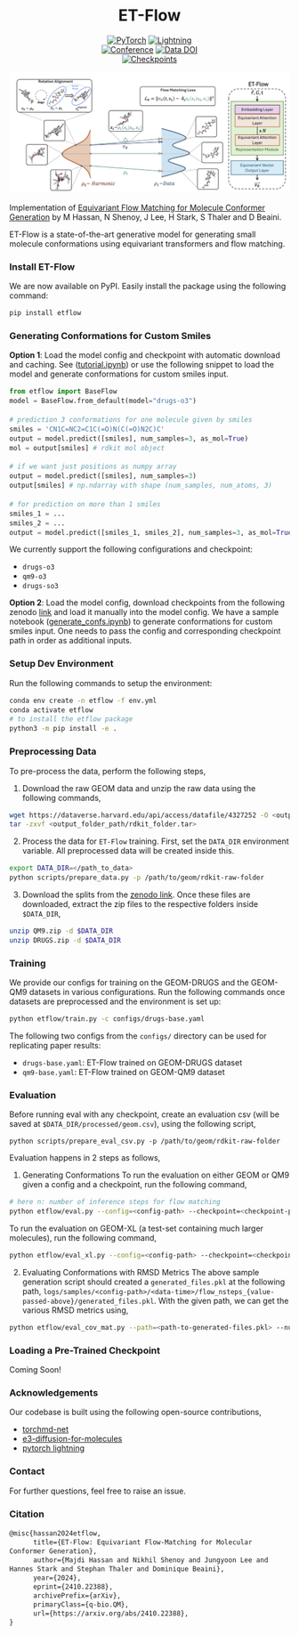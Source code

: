 <div align="center">

# ET-Flow
<a href="https://pytorch.org/get-started/locally/"><img alt="PyTorch" src="https://img.shields.io/badge/PyTorch-ee4c2c?logo=pytorch&logoColor=white"></a>
<a href="https://pytorchlightning.ai/"><img alt="Lightning" src="https://img.shields.io/badge/-Lightning-792ee5?logo=pytorchlightning&logoColor=white"></a><br>
[![Conference](http://img.shields.io/badge/NeurIPs-2024-4b44ce.svg)](https://neurips.cc/virtual/2024/poster/94522)
[![Data DOI](https://zenodo.org/badge/DOI/10.5281/zenodo.14478459.svg)](https://doi.org/10.48550/arXiv.2410.22388)
<br>
[![Checkpoints]( https://img.shields.io/badge/Checkpoints-6AA84F)](https://zenodo.org/records/14226681)

<img src="./img/etflow.png" width="600">
</div>

Implementation of [Equivariant Flow Matching for Molecule Conformer Generation](https://arxiv.org/abs/2410.22388) by M Hassan, N Shenoy, J Lee, H Stark, S Thaler and D Beaini.

ET-Flow is a state-of-the-art generative model for generating small molecule conformations using equivariant transformers and flow matching.

### Install ET-Flow
We are now available on PyPI. Easily install the package using the following command:
```bash
pip install etflow
```

### Generating Conformations for Custom Smiles
**Option 1**: Load the model config and checkpoint with automatic download and caching. See ([tutorial.ipynb](tutorial.ipynb)) or use the following snippet to load the model and generate conformations for custom smiles input.

```python
from etflow import BaseFlow
model = BaseFlow.from_default(model="drugs-o3")

# prediction 3 conformations for one molecule given by smiles
smiles = 'CN1C=NC2=C1C(=O)N(C(=O)N2C)C'
output = model.predict([smiles], num_samples=3, as_mol=True)
mol = output[smiles] # rdkit mol object

# if we want just positions as numpy array
output = model.predict([smiles], num_samples=3)
output[smiles] # np.ndarray with shape (num_samples, num_atoms, 3)

# for prediction on more than 1 smiles
smiles_1 = ...
smiles_2 = ...
output = model.predict([smiles_1, smiles_2], num_samples=3, as_mol=True)
```

We currently support the following configurations and checkpoint:
- `drugs-o3`
- `qm9-o3`
- `drugs-so3`

**Option 2**: Load the model config, download checkpoints from the following zenodo [link](https://zenodo.org/records/14226681) and load it manually into the model config. We have a sample notebook ([generate_confs.ipynb](generate_confs.ipynb)) to generate conformations for custom smiles input. One needs to pass the config and corresponding checkpoint path in order as additional inputs.

### Setup Dev Environment
Run the following commands to setup the environment:
```bash
conda env create -n etflow -f env.yml
conda activate etflow
# to install the etflow package
python3 -m pip install -e .
```


### Preprocessing Data
To pre-process the data, perform the following steps,
1. Download the raw GEOM data and unzip the raw data using the following commands,

```bash
wget https://dataverse.harvard.edu/api/access/datafile/4327252 -O <output_folder_path/rdkit_folder.tar>
tar -zxvf <output_folder_path/rdkit_folder.tar>
```

2. Process the data for `ET-Flow` training. First, set the `DATA_DIR` environment variable. All preprocessed data will be created inside this.

```bash
export DATA_DIR=</path_to_data>
python scripts/prepare_data.py -p /path/to/geom/rdkit-raw-folder
```

3. Download the splits from the [zenodo link](`https://zenodo.org/records/13870058`). Once these files are downloaded, extract the zip files to the respective folders inside `$DATA_DIR`,

```bash
unzip QM9.zip -d $DATA_DIR
unzip DRUGS.zip -d $DATA_DIR
```

### Training
We provide our configs for training on the GEOM-DRUGS and the GEOM-QM9 datasets in various configurations. Run the following commands once datasets are preprocessed and the environment is set up:

```bash
python etflow/train.py -c configs/drugs-base.yaml
```

The following two configs from the `configs/` directory can be used for replicating paper results:
- `drugs-base.yaml`: ET-Flow trained on GEOM-DRUGS dataset
- `qm9-base.yaml`: ET-Flow trained on GEOM-QM9 dataset

### Evaluation
Before running eval with any checkpoint, create an evaluation csv (will be saved at `$DATA_DIR/processed/geom.csv`), using the following script,
```
python scripts/prepare_eval_csv.py -p /path/to/geom/rdkit-raw-folder
```

Evaluation happens in 2 steps as follows,

1. Generating Conformations
To run the evaluation on either GEOM or QM9 given a config and a checkpoint, run the following command,
```bash
# here n: number of inference steps for flow matching
python etflow/eval.py --config=<config-path> --checkpoint=<checkpoint-path> --dataset_type=qm9 --nsteps=50
```

To run the evaluation on GEOM-XL (a test-set containing much larger molecules), run the following command,
```bash
python etflow/eval_xl.py --config=<config-path> --checkpoint=<checkpoint-path> --batch_size=16 --nsteps=50
```

2. Evaluating Conformations with RMSD Metrics
The above sample generation script should created a `generated_files.pkl` at the following path, `logs/samples/<config-path>/<data-time>/flow_nsteps_{value-passed-above}/generated_files.pkl`. With the given path, we can get the various RMSD metrics using,

```bash
python etflow/eval_cov_mat.py --path=<path-to-generated-files.pkl> --num_workers=10
```

### Loading a Pre-Trained Checkpoint
Coming Soon!

### Acknowledgements
Our codebase is built using the following open-source contributions,
- [torchmd-net](https://github.com/torchmd/torchmd-net)
- [e3-diffusion-for-molecules](https://github.com/ehoogeboom/e3_diffusion_for_molecules)
- [pytorch lightning](https://lightning.ai/pytorch-lightning)

### Contact
For further questions, feel free to raise an issue.

### Citation
```
@misc{hassan2024etflow,
      title={ET-Flow: Equivariant Flow-Matching for Molecular Conformer Generation},
      author={Majdi Hassan and Nikhil Shenoy and Jungyoon Lee and Hannes Stark and Stephan Thaler and Dominique Beaini},
      year={2024},
      eprint={2410.22388},
      archivePrefix={arXiv},
      primaryClass={q-bio.QM},
      url={https://arxiv.org/abs/2410.22388},
}
```
